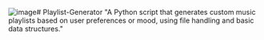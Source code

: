 ![image](https://github.com/user-attachments/assets/4f8bdabe-54a0-4dc8-a26e-4d11d73f681b)# Playlist-Generator
"A Python script that generates custom music playlists based on user preferences or mood, using file handling and basic data structures."


